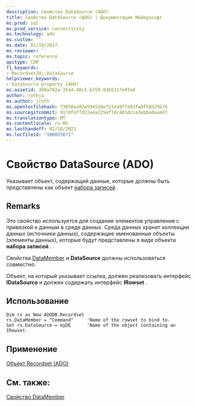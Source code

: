 ```yaml
---
description: Свойство DataSource (ADO)
title: Свойство DataSource (ADO) | Документация Майкрософт
ms.prod: sql
ms.prod_service: connectivity
ms.technology: ado
ms.custom: ''
ms.date: 01/19/2017
ms.reviewer: ''
ms.topic: reference
apitype: COM
f1_keywords:
- Recordset20::DataSource
helpviewer_keywords:
- DataSource property [ADO]
ms.assetid: 300a702a-3544-48c5-b759-83b511fe97e0
author: rothja
ms.author: jroth
ms.openlocfilehash: 73058aa92e594528ef214a9ffa93fa0f58d29b76
ms.sourcegitcommit: 917df4ffd22e4a229af7dc481dcce3ebba0aa4d7
ms.translationtype: MT
ms.contentlocale: ru-RU
ms.lasthandoff: 02/10/2021
ms.locfileid: "100025671"
---
```

# <a name="datasource-property-ado"></a>Свойство DataSource (ADO)
Указывает объект, содержащий данные, которые должны быть представлены как объект [набора записей](../../../ado/reference/ado-api/recordset-object-ado.md) .  
  
## <a name="remarks"></a>Remarks  
 Это свойство используется для создания элементов управления с привязкой к данным в среде данных. Среда данных хранит коллекции данных (источники данных), содержащие именованные объекты (элементы данных), которые будут представлены в виде объекта **набора записей** .  
  
 Свойства [DataMember](../../../ado/reference/ado-api/datamember-property.md) и **DataSource** должны использоваться совместно.  
  
 Объект, на который указывает ссылка, должен реализовать интерфейс **IDataSource** и должен содержать интерфейс **IRowset** .  
  
## <a name="usage"></a>Использование  
  
```  
Dim rs as New ADODB.Recordset  
rs.DataMember = "Command"     'Name of the rowset to bind to.  
Set rs.DataSource = myDE      'Name of the object containing an IRowset.  
```  
  
## <a name="applies-to"></a>Применение  
 [Объект Recordset (ADO)](../../../ado/reference/ado-api/recordset-object-ado.md)  
  
## <a name="see-also"></a>См. также:  
 [Свойство DataMember](../../../ado/reference/ado-api/datamember-property.md)
